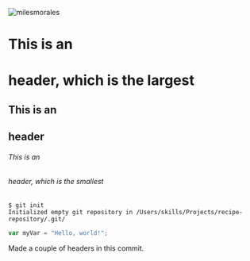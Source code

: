 ![milesmorales](https://github.com/user-attachments/assets/44a69290-28d6-4b77-8e13-59427099ba6d)
# This is an <h1> header, which is the largest
## This is an <h2> header
###### This is an <h6> header, which is the smallest

```
$ git init
Initialized empty git repository in /Users/skills/Projects/recipe-repository/.git/
```
``` javascript
var myVar = "Hello, world!";
````

Made a couple of headers in this commit.
